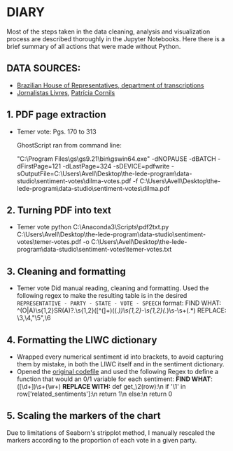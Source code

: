 # DIARY

Most of the steps taken in the data cleaning, analysis and visualization process are described thoroughly in the Jupyter Notebooks. Here there is a brief summary of all actions that were made without Python.

## DATA SOURCES:
- [Brazilian House of Representatives, department of transcriptions](http://www2.camara.leg.br/atividade-legislativa/plenario/discursos/notas.html)
- [Jornalistas Livres](https://www.facebook.com/jornalistaslivres/posts/361114270679123), [Patrícia Cornils](https://docs.google.com/spreadsheets/d/1rTFC9kbPqeHWrr2JalcvehgRXdAu03BwyBTgTL6oFC8/edit#gid=177016461)

## 1. PDF page extraction
- Temer vote:
Pgs. 170 to 313

  GhostScript ran from command line:

  "C:\Program Files\gs\gs9.21\bin\gswin64.exe" -dNOPAUSE -dBATCH -dFirstPage=121 -dLastPage=324 -sDEVICE=pdfwrite -sOutputFile=C:\Users\Avell\Desktop\the-lede-program\data-studio\sentiment-votes\dilma-votes.pdf -f C:\Users\Avell\Desktop\the-lede-program\data-studio\sentiment-votes\dilma.pdf

## 2. Turning PDF into text
- Temer vote
  python C:\Anaconda3\Scripts\pdf2txt.py C:\Users\Avell\Desktop\the-lede-program\data-studio\sentiment-votes\temer-votes.pdf -o C:\Users\Avell\Desktop\the-lede-program\data-studio\sentiment-votes\temer-votes.txt

## 3. Cleaning and formatting
- Temer vote
Did manual reading, cleaning and formatting.
Used the following regex to make the resulting table is in the desired `REPRESENTATIVE - PARTY - STATE - VOTE - SPEECH` format:
  FIND WHAT: ^(O|A)\s{1,2}SR(A)?\.\s{1,2}([^(]+)(\(.*\))\s{1,2}-\s{1,2}(.*)\s-\s+(.*)
  REPLACE: \3,\4,"\5",\6

## 4. Formatting the LIWC dictionary
- Wrapped every numerical sentiment id into brackets, to avoid capturing them by mistake, in both the LIWC itself and in the sentiment dictionary.
- Opened the [original codefile]() and used the following Regex to define a function that would an 0/1 variable for each sentiment:
  **FIND WHAT**: (\[\d+\])\s+(\w+)
  **REPLACE WITH:** def get_\2(row):\n    if '\1' in row['related_sentiments']:\n         return 1\n    else:\n        return 0

## 5. Scaling the markers of the chart
Due to limitations of Seaborn's stripplot method, I manually rescaled the markers according to the proportion of each vote in a given party.